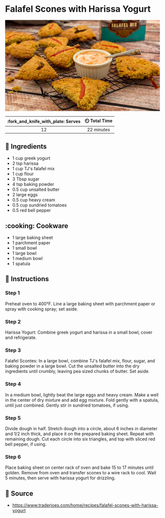 # Falafel Scones with Harissa Yogurt

![Falafel Scones with Harissa Yogurt](../assets/images/falafel-scones-with-harissa-yogurt.png)

| :fork_and_knife_with_plate: Serves | :timer_clock: Total Time |
|:----------------------------------:|:-----------------------: |
| 12 | 22 minutes |

## :salt: Ingredients

- 1 cup greek yogurt
- 2 tsp harissa
- 1 cup TJ's falafel mix
- 1 cup flour
- 3 Tbsp sugar
- 4 tsp baking powder
- 0.5 cup unsalted butter
- 2 large eggs
- 0.5 cup heavy cream
- 0.5 cup sundried tomatoes
- 0.5 red bell pepper

## :cooking: Cookware

- 1 large baking sheet
- 1 parchment paper
- 1 small bowl
- 1 large bowl
- 1 medium bowl
- 1 spatula

## :pencil: Instructions

### Step 1

Preheat oven to 400°F. Line a large baking sheet with parchment paper or spray with cooking spray; set aside.

### Step 2

Harissa Yogurt: Combine greek yogurt and harissa in a small bowl, cover and refrigerate.

### Step 3

Falafel Scontes: In a large bowl, combine TJ's falafel mix, flour, sugar, and baking powder in a large bowl. Cut the
unsalted butter into the dry ingredients until crumbly, leaving pea sized chunks of butter. Set aside.

### Step 4

In a medium bowl, lightly beat the large eggs and heavy cream. Make a well in the center of dry mixture and add egg
mixture. Fold gently with a spatula, until just combined. Gently stir in sundried tomatoes, if using.

### Step 5

Divide dough in half. Stretch dough into a circle, about 6 inches in diameter and 1/2 inch thick, and place it on the
prepared baking sheet. Repeat with remaining dough. Cut each circle into six triangles, and top with sliced red bell
pepper, if using.

### Step 6

Place baking sheet on center rack of oven and bake 15 to 17 minutes until golden. Remove from oven and transfer scones
to a wire rack to cool. Wait 5 minutes, then serve with harissa yogurt for drizzling.

## :link: Source

- <https://www.traderjoes.com/home/recipes/falafel-scones-with-harissa-yogurt>
